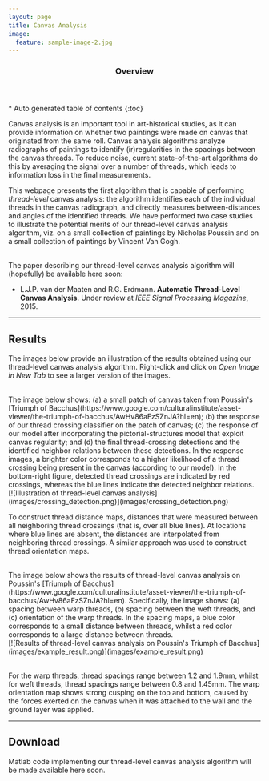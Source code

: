```yaml
---
layout: page
title: Canvas Analysis
image:
  feature: sample-image-2.jpg
---
```


<section id="table-of-contents" class="toc">
  <header>
    <h3>Overview</h3>
  </header>
<div id="drawer" markdown="1">
*  Auto generated table of contents
{:toc}
</div>
</section><!-- /#table-of-contents -->

Canvas analysis is an important tool in art-historical studies, as it can provide information on whether two paintings were made on canvas that originated from the same roll. Canvas analysis algorithms analyze radiographs of paintings to identify (ir)regularities in the spacings between the canvas threads. To reduce noise, current state-of-the-art algorithms do this by averaging the signal over a number of threads, which leads to information loss in the final measurements. 

This webpage presents the first  algorithm that is capable of performing _thread-level_ canvas analysis: the algorithm identifies each of the individual threads in the canvas radiograph, and directly measures between-distances and angles of the identified threads. We have performed two case studies to illustrate the potential merits of our thread-level canvas analysis algorithm, viz. on a small collection of paintings by Nicholas Poussin and on a small collection of paintings by Vincent Van Gogh.

<br/>
The paper describing our thread-level canvas analysis algorithm will (hopefully) be available here soon:

* L.J.P. van der Maaten and R.G. Erdmann. **Automatic Thread-Level Canvas Analysis**. Under review at _IEEE Signal Processing Magazine_, 2015.

---

## Results

The images below provide an illustration of the results obtained using our thread-level canvas analysis algorithm. Right-click and click on _Open Image in New Tab_ to see a larger version of the images.

<br />
The image below shows: (a) a small patch of canvas taken from Poussin's [Triumph of Bacchus](https://www.google.com/culturalinstitute/asset-viewer/the-triumph-of-bacchus/AwHv86aFzSZnJA?hl=en); (b) the response of our thread crossing classifier on the patch of canvas; (c) the response of our model after incorporating the pictorial-structures model that exploit canvas regularity; and (d) the final thread-crossing detections and the identified neighbor relations between these detections. In the response images, a brighter color corresponds to a higher likelihood of a thread crossing being present in the canvas (according to our model). In the bottom-right figure, detected thread crossings are indicated by red crossings, whereas the blue lines indicate the detected neighbor relations.

<br />
[![Illustration of thread-level canvas analysis](images/crossing_detection.png)](images/crossing_detection.png)
<br />

To construct thread distance maps, distances that were measured between all neighboring thread crossings (that is, over all blue lines). At locations where blue lines are absent, the distances are interpolated from neighboring thread crossings. A similar approach was used to construct thread orientation maps.

<br />
The image below shows the results of thread-level canvas analysis on Poussin's [Triumph of Bacchus](https://www.google.com/culturalinstitute/asset-viewer/the-triumph-of-bacchus/AwHv86aFzSZnJA?hl=en). Specifically, the image shows: (a) spacing between warp threads, (b) spacing between the weft threads, and (c) orientation of the warp threads. In the spacing maps, a blue color corresponds to a small distance between threads, whilst a red color corresponds to a large distance between threads.

<br />
[![Results of thread-level canvas analysis on Poussin's Triumph of Bacchus](images/example_result.png)](images/example_result.png)
<br /><br />

For the warp threads, thread spacings range between 1.2 and 1.9mm, whilst for weft threads, thread spacings range between 0.8 and 1.45mm. The warp orientation map shows strong cusping on the top and bottom, caused by the forces exerted on the canvas when it was attached to the wall and the ground layer was applied.

---

## Download

Matlab code implementing our thread-level canvas analysis algorithm will be made available here soon.

